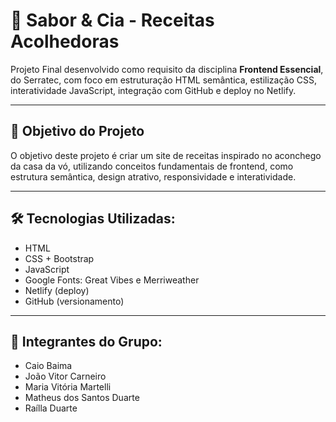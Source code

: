 # 🍰 Sabor & Cia - Receitas Acolhedoras

Projeto Final desenvolvido como requisito da disciplina **Frontend Essencial**, do Serratec, com foco em estruturação HTML semântica, estilização CSS, interatividade JavaScript, integração com GitHub e deploy no Netlify.

---

## 📌 **Objetivo do Projeto**

O objetivo deste projeto é criar um site de receitas inspirado no aconchego da casa da vó, utilizando conceitos fundamentais de frontend, como estrutura semântica, design atrativo, responsividade e interatividade.

---

## 🛠️ **Tecnologias Utilizadas:**

- HTML
- CSS + Bootstrap 
- JavaScript
- Google Fonts: Great Vibes e Merriweather
- Netlify (deploy)
- GitHub (versionamento)

---
## 👥 **Integrantes do Grupo:**
- Caio Baima  
- João Vitor Carneiro  
- Maria Vitória Martelli  
- Matheus dos Santos Duarte  
- Raílla Duarte  






